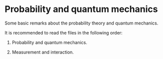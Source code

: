 # Probability and quantum mechanics

Some basic remarks about the probability theory and quantum mechanics.

It is recommended to read the files in the following order:

1. Probability and quantum mechanics.

2. Measurement and interaction.
